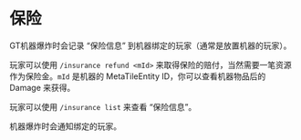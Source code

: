 # 保险

GT机器爆炸时会记录 “保险信息” 到机器绑定的玩家（通常是放置机器的玩家）。

玩家可以使用 `/insurance refund <mId>` 来取得保险的赔付，当然需要一笔资源作为保险金。`mId` 是机器的 MetaTileEntity ID，你可以查看机器物品后的 Damage 来获得。

玩家可以使用 `/insurance list` 来查看 “保险信息”。

机器爆炸时会通知绑定的玩家。
